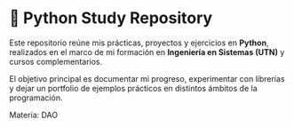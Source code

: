 # 🐍 Python Study Repository  
Este repositorio reúne mis prácticas, proyectos y ejercicios en **Python**, realizados en el marco de mi formación en **Ingeniería en Sistemas (UTN)** y cursos complementarios.  

El objetivo principal es documentar mi progreso, experimentar con librerías y dejar un portfolio de ejemplos prácticos en distintos ámbitos de la programación.  

Materia: DAO

